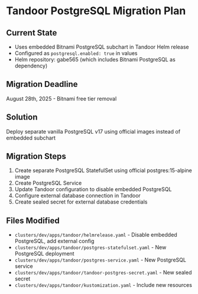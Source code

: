 # Tandoor PostgreSQL Migration Plan

## Current State
- Uses embedded Bitnami PostgreSQL subchart in Tandoor Helm release
- Configured as `postgresql.enabled: true` in values
- Helm repository: gabe565 (which includes Bitnami PostgreSQL as dependency)

## Migration Deadline
August 28th, 2025 - Bitnami free tier removal

## Solution
Deploy separate vanilla PostgreSQL v17 using official images instead of embedded subchart

## Migration Steps
1. Create separate PostgreSQL StatefulSet using official postgres:15-alpine image
2. Create PostgreSQL Service
3. Update Tandoor configuration to disable embedded PostgreSQL
4. Configure external database connection in Tandoor
5. Create sealed secret for external database credentials

## Files Modified
- `clusters/dev/apps/tandoor/helmrelease.yaml` - Disable embedded PostgreSQL, add external config
- `clusters/dev/apps/tandoor/postgres-statefulset.yaml` - New PostgreSQL deployment
- `clusters/dev/apps/tandoor/postgres-service.yaml` - New PostgreSQL service
- `clusters/dev/apps/tandoor/tandoor-postgres-secret.yaml` - New sealed secret
- `clusters/dev/apps/tandoor/kustomization.yaml` - Include new resources